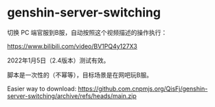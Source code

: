 # genshin-server-switching

切换 PC 端官服到B服，自动按照这个视频描述的操作执行：

https://www.bilibili.com/video/BV1PQ4y127X3

2022年1月5日（2.4版本）测试有效。

脚本是一次性的（不幂等），目标场景是在网吧玩B服。

Easier way to download: https://github.com.cnpmjs.org/QisFj/genshin-server-switching/archive/refs/heads/main.zip

